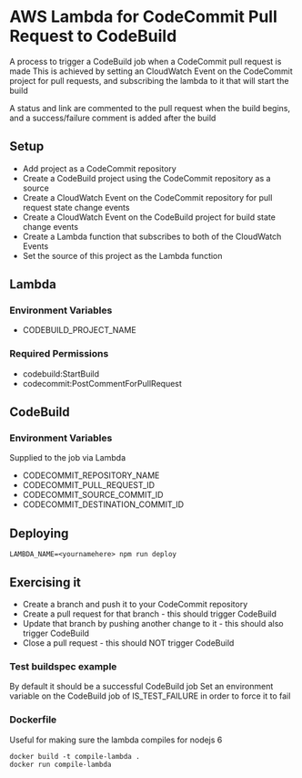 # AWS Lambda for CodeCommit Pull Request to CodeBuild

A process to trigger a CodeBuild job when a CodeCommit pull request is made
This is achieved by setting an CloudWatch Event on the CodeCommit project for pull requests,
and subscribing the lambda to it that will start the build

A status and link are commented to the pull request when the build begins,
and a success/failure comment is added after the build

## Setup
 * Add project as a CodeCommit repository
 * Create a CodeBuild project using the CodeCommit repository as a source
 * Create a CloudWatch Event on the CodeCommit repository for pull request state change events
 * Create a CloudWatch Event on the CodeBuild project for build state change events
 * Create a Lambda function that subscribes to both of the CloudWatch Events
 * Set the source of this project as the Lambda function

## Lambda
### Environment Variables
 * CODEBUILD_PROJECT_NAME

### Required Permissions
 * codebuild:StartBuild
 * codecommit:PostCommentForPullRequest

## CodeBuild
### Environment Variables
Supplied to the job via Lambda

 * CODECOMMIT_REPOSITORY_NAME
 * CODECOMMIT_PULL_REQUEST_ID
 * CODECOMMIT_SOURCE_COMMIT_ID
 * CODECOMMIT_DESTINATION_COMMIT_ID

## Deploying
```
LAMBDA_NAME=<yournamehere> npm run deploy
```

## Exercising it
 * Create a branch and push it to your CodeCommit repository
 * Create a pull request for that branch - this should trigger CodeBuild
 * Update that branch by pushing another change to it - this should also trigger CodeBuild
 * Close a pull request - this should NOT trigger CodeBuild

### Test buildspec example
By default it should be a successful CodeBuild job
Set an environment variable on the CodeBuild job of IS_TEST_FAILURE in order to force it to fail

### Dockerfile
Useful for making sure the lambda compiles for nodejs 6
```
docker build -t compile-lambda .
docker run compile-lambda
```
